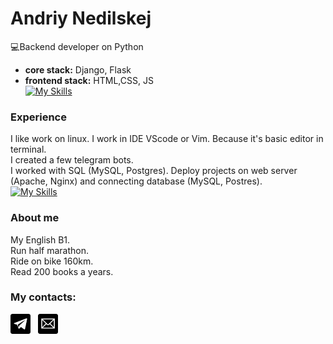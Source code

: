 # Andriy Nedilskej
:computer:Backend developer on Python
* **core  stack:** Django, Flask
* **frontend stack:** HTML,CSS, JS   
[![My Skills](https://skillicons.dev/icons?i=django,flask,js,html,css)](https://skillicons.dev)



### Experience
I like work on linux.
I work in IDE VScode or Vim. Because it's basic editor in terminal.           
I created a few telegram bots.    
I worked with SQL (MySQL, Postgres). Deploy projects on web server (Apache, Nginx) and connecting database (MySQL, Postres).  
[![My Skills](https://skillicons.dev/icons?i=git,docker,nginx,vim,bash,heroku,linux,mysql,postgres,sqlite,vscode)](https://skillicons.dev)

### About me
My English B1.      
Run half marathon.   
Ride on bike 160km.   
Read 200 books a years. 

### My contacts:&nbsp;
<a href="https://t.me/andrew_stoic" title="Follow me on Telegram">
    <img
        width="32"
        alt="Follow me on Telegram"
        src="https://raw.githubusercontent.com/maximgrynykha/maximgrynykha/master/assets/icons/telegram.svg"
    /></a>
&nbsp;
<a href="andrej.nedilskej@gmail.com" title="Write me to email">
    <img
        width="32"
        alt="Write me to email"
        src="https://raw.githubusercontent.com/MaximGrynykha/MaximGrynykha/master/assets/icons/email.svg"
    /></a>
